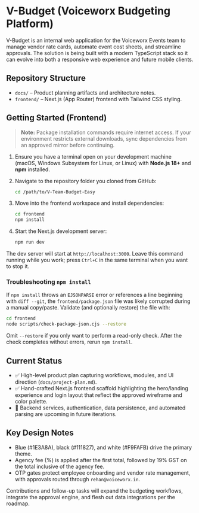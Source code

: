 # V-Budget (Voiceworx Budgeting Platform)

V-Budget is an internal web application for the Voiceworx Events team to manage vendor rate cards, automate event cost sheets, and streamline approvals. The solution is being built with a modern TypeScript stack so it can evolve into both a responsive web experience and future mobile clients.

## Repository Structure

- `docs/` – Product planning artifacts and architecture notes.
- `frontend/` – Next.js (App Router) frontend with Tailwind CSS styling.

## Getting Started (Frontend)

> **Note:** Package installation commands require internet access. If your environment restricts external downloads, sync dependencies from an approved mirror before continuing.

1. Ensure you have a terminal open on your development machine (macOS, Windows Subsystem for Linux, or Linux) with **Node.js 18+** and **npm** installed.
2. Navigate to the repository folder you cloned from GitHub:

   ```bash
   cd /path/to/V-Team-Budget-Easy
   ```

3. Move into the frontend workspace and install dependencies:

   ```bash
   cd frontend
   npm install
   ```

4. Start the Next.js development server:

   ```bash
   npm run dev
   ```

The dev server will start at `http://localhost:3000`. Leave this command running while you work; press `Ctrl+C` in the same terminal when you want to stop it.

### Troubleshooting `npm install`

If `npm install` throws an `EJSONPARSE` error or references a line beginning with `diff --git`, the `frontend/package.json` file was likely corrupted during a manual copy/paste. Validate (and optionally restore) the file with:

```bash
cd frontend
node scripts/check-package-json.cjs --restore
```

Omit `--restore` if you only want to perform a read-only check. After the check completes without errors, rerun `npm install`.

## Current Status

- ✅ High-level product plan capturing workflows, modules, and UI direction (`docs/project-plan.md`).
- ✅ Hand-crafted Next.js frontend scaffold highlighting the hero/landing experience and login layout that reflect the approved wireframe and color palette.
- 🚧 Backend services, authentication, data persistence, and automated parsing are upcoming in future iterations.

## Key Design Notes

- Blue (#1E3A8A), black (#111827), and white (#F9FAFB) drive the primary theme.
- Agency fee (%) is applied after the first total, followed by 19% GST on the total inclusive of the agency fee.
- OTP gates protect employee onboarding and vendor rate management, with approvals routed through `rehan@voiceworx.in`.

Contributions and follow-up tasks will expand the budgeting workflows, integrate the approval engine, and flesh out data integrations per the roadmap.

